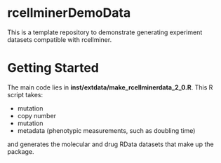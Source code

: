 # rcellminerDemoData

This is a template repository to demonstrate generating experiment datasets compatible with rcellminer.

# Getting Started 

The main code lies in **inst/extdata/make_rcellminerdata_2_0.R**. This R script takes:

* mutation
* copy number
* mutation
* metadata (phenotypic measurements, such as doubling time)

and generates the molecular and drug RData datasets that make up the package.
